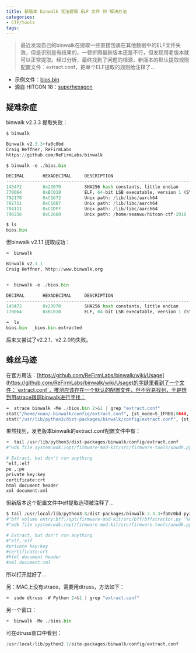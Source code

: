 ```yaml
---
title: 新版本 binwalk 无法提取 ELF 文件 的 解决办法
categories:
- CTF/tools
tags: 
---
```


> 最近发现自己的binwalk在提取一些直接包裹在其他数据中的ELF文件失效，但是识别是有结果的，一顿折腾最新版本还是不行，但发现用老版本就可以正常提取。经过分析，最终找到了问题的根源，新版本的默认提取规则配置文件：extract.conf，把单个ELF提取的规则给注释了...

- 示例文件：[bios.bin](https://xuanxuanblingbling.github.io/assets/attachment/bios.bin)
- 源自 HITCON 18：[superhexagon](https://github.com/grant-h/ctf/tree/master/hitcon18/superhexagon)


## 疑难杂症

binwalk v2.3.3 提取失败：

```python
$ binwalk

Binwalk v2.3.3+fa0c0bd
Craig Heffner, ReFirmLabs
https://github.com/ReFirmLabs/binwalk

$ binwalk -e ./bios.bin 

DECIMAL       HEXADECIMAL     DESCRIPTION
--------------------------------------------------------------------------------
143472        0x23070         SHA256 hash constants, little endian
770064        0xBC010         ELF, 64-bit LSB executable, version 1 (SYSV)
792178        0xC1672         Unix path: /lib/libc/aarch64
792711        0xC1887         Unix path: /lib/libc/aarch64
794111        0xC1DFF         Unix path: /lib/libc/aarch64
796256        0xC2660         Unix path: /home/seanwu/hitcon-ctf-2018

$ ls
bios.bin
```

但binwalk v2.1.1 提取成功：

```python
➜  binwalk  

Binwalk v2.1.1
Craig Heffner, http://www.binwalk.org


➜  binwalk -e ./bios.bin 

DECIMAL       HEXADECIMAL     DESCRIPTION
--------------------------------------------------------------------------------
143472        0x23070         SHA256 hash constants, little endian
770064        0xBC010         ELF, 64-bit LSB executable, version 1 (SYSV)

➜  ls
bios.bin  _bios.bin.extracted
```

后来又尝试了v2.2.1、v2.2.0均失败。

## 蛛丝马迹

在官方用法：[https://github.com/ReFirmLabs/binwalk/wiki/Usage](https://github.com/ReFirmLabs/binwalk/wiki/Usage)的字缝里看到了一个文件：`extract.conf`，推测应该存在一个默认的配置文件，但不容易找到，于是想到用strace跟踪binwalk进行寻找：

```python
➜  strace binwalk -Me ./bios.bin 2>&1 | grep "extract.conf"
stat("/home/xuan/.binwalk/config/extract.conf", {st_mode=S_IFREG|0644, st_size=0, ...}) = 0
stat("/usr/lib/python3/dist-packages/binwalk/config/extract.conf", {st_mode=S_IFREG|0644, st_size=3419, ...}) = 0
```

果然找到，发老版本binwalk的extract.conf配置文件中有：

```python
➜  tail /usr/lib/python3/dist-packages/binwalk/config/extract.conf
#^wdk file system:wdk:/opt/firmware-mod-kit/src/firmware-tools/unwdk.py '%e'

# Extract, but don't run anything
^elf,:elf
pe ,:pe
private key:key
certificate:crt
html document header
xml document:xml
```

但新版本这个配置文件中elf提取选项被注释了...

```python
$ tail /usr/local/lib/python3.8/dist-packages/binwalk-2.3.3+fa0c0bd-py3.8.egg/binwalk/config/extract.conf
#^bff volume entry:bff:/opt/firmware-mod-kit/src/bff/bffxtractor.py '%e'
#^wdk file system:wdk:/opt/firmware-mod-kit/src/firmware-tools/unwdk.py '%e'

# Extract, but don't run anything
#^elf,:elf
#private key:key
#certificate:crt
#html document header
#xml document:xml
```

所以打开就好了...

另：MAC上没有strace，需要用dtruss，方法如下：

```python
➜  sudo dtruss -W Python 2>&1 | grep "extract.conf"
```

另一个窗口：

```python
➜  binwalk -Me ./bios.bin
```

可在dtruss窗口中看到：

```python
/usr/local/lib/python2.7/site-packages/binwalk/config/extract.conf
```